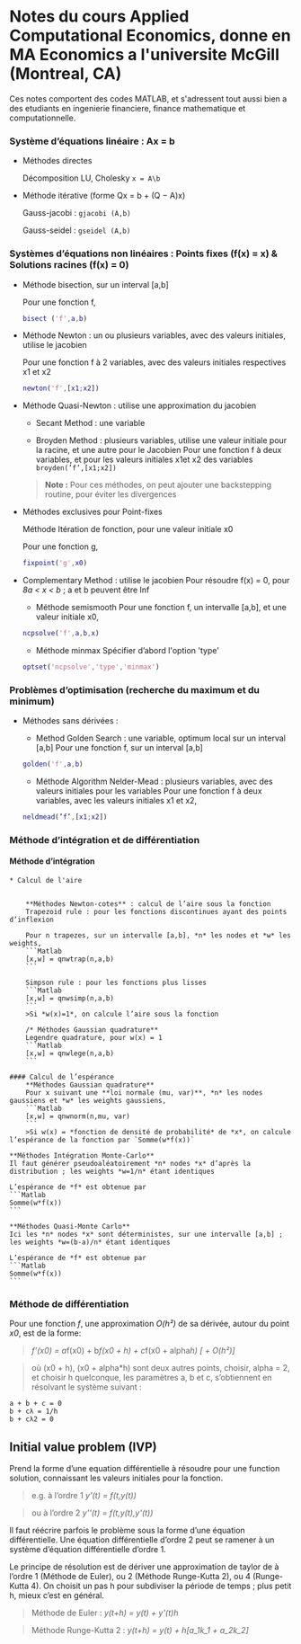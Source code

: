 # Notes du cours Applied Computational Economics, donne en MA Economics a l'universite McGill (Montreal, CA)

Ces notes comportent des codes MATLAB, et s'adressent tout aussi bien a des etudiants en ingenierie financiere, finance mathematique et computationnelle.


### Système d’équations linéaire : Ax = b
- Méthodes directes

	Décomposition LU, Cholesky `x = A\b`

- Méthode itérative (forme Qx = b + (Q − A)x)

	Gauss-jacobi : `gjacobi (A,b)`

	Gauss-seidel : `gseidel (A,b)`

### Systèmes d’équations non linéaires : Points fixes (f(x) = x) & Solutions racines (f(x) = 0)
- Méthode bisection, sur un interval [a,b]

	Pour une fonction f,
	```Matlab
	bisect ('f',a,b)
	```

- Méthode Newton : un ou plusieurs variables, avec des valeurs initiales, utilise le jacobien

	Pour une fonction f à 2 variables, avec des valeurs initiales respectives x1 et x2 
	```Matlab
	newton('f',[x1;x2])
	```

- Méthode Quasi-Newton : utilise une approximation du jacobien

	* Secant Method : une variable

 	* Broyden Method : plusieurs variables, utilise une valeur initiale pour la racine, et une autre pour le Jacobien
 	Pour une fonction f à deux variables, et pour les valeurs initiales x1et x2 des variables `broyden(’f’,[x1;x2])`
    
 	>**Note :** Pour ces méthodes, on peut ajouter une backstepping routine, pour éviter les divergences

- Méthodes exclusives pour Point-fixes
	
	Méthode Itération de fonction, pour une valeur initiale x0
	
	Pour une fonction g, 
	```Matlab
	fixpoint('g',x0)
	```

- Complementary Method : utilise le jacobien
	Pour résoudre f(x) = 0, pour *8a < x < b* ;  a et b peuvent être Inf

	* Méthode semismooth
	Pour une fonction f, un intervalle [a,b], et une valeur initiale x0, 
	```Matlab
	ncpsolve('f',a,b,x)
	```
 
	* Méthode minmax
	Spécifier d’abord l'option 'type'
	```Matlab
	optset('ncpsolve','type','minmax')
	```

### Problèmes d’optimisation (recherche du maximum et du minimum)
- Méthodes sans dérivées :
	* Method Golden Search : une variable, optimum local sur un interval [a,b]
	Pour une fonction f, sur un interval [a,b]
 	```Matlab
 	golden('f',a,b)
 	```

	* Méthode Algorithm Nelder-Mead : plusieurs variables, avec des valeurs initiales pour les variables
	Pour une fonction f à deux variables, avec les valeurs initiales x1 et x2, 
 	```Matlab
	neldmead(’f’,[x1;x2])
	```

### Méthode d’intégration et de différentiation
#### Méthode d’intégration
	* Calcul de l'aire
	
	
		**Méthodes Newton-cotes** : calcul de l’aire sous la fonction
		Trapezoid rule : pour les fonctions discontinues ayant des points d’inflexion
		
		Pour n trapezes, sur un intervalle [a,b], *n* les nodes et *w* les weights,
		```Matlab
		[x,w] = qnwtrap(n,a,b)
		```
		
		Simpson rule : pour les fonctions plus lisses
		```Matlab
		[x,w] = qnwsimp(n,a,b)
		```
		>Si *w(x)=1*, on calcule l’aire sous la fonction

		/* Méthodes Gaussian quadrature**
		Legendre quadrature, pour w(x) = 1 
		```Matlab
		[x,w] = qnwlege(n,a,b)
		```

	#### Calcul de l’espérance
		**Méthodes Gaussian quadrature**
		Pour x suivant une **loi normale (mu, var)**, *n* les nodes gaussiens et *w* les weights gaussiens,
		```Matlab
		[x,w] = qnwnorm(n,mu, var)
		```
		>Si w(x) = *fonction de densité de probabilité* de *x*, on calcule l’espérance de la fonction par `Somme(w*f(x))`

	**Méthodes Intégration Monte-Carlo**
	Il faut générer pseudoaléatoirement *n* nodes *x* d’après la distribution ; les weights *w=1/n* étant identiques

	L’espérance de *f* est obtenue par
	```Matlab
	Somme(w*f(x))
	```

	**Méthodes Quasi-Monte Carlo**
	Ici les *n* nodes *x* sont déterministes, sur une intervalle [a,b] ;  les weights *w=(b-a)/n* étant identiques

	L’espérance de *f* est obtenue par
	```Matlab
	Somme(w*f(x))
	```
 
### Méthode de différentiation
Pour une fonction *f*, une approximation *O(h²)* de sa dérivée, autour du point *x0*, est de la forme:
>*f’(x0) = a*f(x0) + b*f(x0 + h) + c*f(x0 + alpha*h) [ + O(h²)]*
 
>où (x0 + h), (x0 + alpha*h) sont deux autres points,
>choisir, alpha = 2, et choisir h quelconque, les paramètres a, b et c, s’obtiennent en résolvant le système suivant :
```
a + b + c = 0
b + cλ = 1/h
b + cλ2 = 0
```

## Initial value problem (IVP)
Prend la forme d’une equation différentielle à résoudre pour une function solution, connaissant les valeurs initiales pour la fonction.

>e.g. à l’ordre 1  *y'(t) = f(t,y(t))*

>ou à l’ordre 2 *y''(t) = f(t,y(t),y'(t))* 

Il faut réécrire parfois le problème sous la forme d’une équation différentielle. Une équation différentielle d’ordre 2 peut se ramener à un système d’équation différentielle d’ordre 1.

Le principe de résolution est de dériver une approximation de taylor de  à l’ordre 1 (Méthode de Euler), ou 2 (Méthode Runge-Kutta 2), ou 4 (Runge-Kutta 4). On choisit un pas h pour subdiviser la période de temps ; plus petit h, mieux c’est en général.

>Méthode de Euler : *y(t+h) = y(t) + y'(t)h*

>Méthode Runge-Kutta 2 : *y(t+h) = y(t) + h[a_1k_1 + a_2k_2]*







